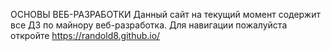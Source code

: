 ОСНОВЫ ВЕБ-РАЗРАБОТКИ
Данный сайт на текущий момент содержит все ДЗ по майнору веб-разработка. Для навигации пожалуйста откройте https://randold8.github.io/
